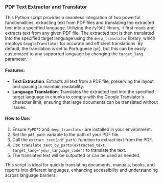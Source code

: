 ### PDF Text Extractor and Translator

This Python script provides a seamless integration of two powerful functionalities: extracting text from PDF files and translating the extracted text into a specified language. Utilizing the `PyPDF2` library, it first reads and extracts text from any given PDF file. The extracted text is then translated into the specified target language using the `deep_translator` library, which employs `GoogleTranslator` for accurate and efficient translations. By default, the translation is set to Portuguese (`pt`), but this can be easily customized to any supported language by changing the `target_lang` parameter.

#### Features:
- **Text Extraction**: Extracts all text from a PDF file, preserving the layout and spacing to maintain readability.
- **Language Translation**: Translates the extracted text into the specified target language in chunks to comply with the Google Translator's character limit, ensuring that large documents can be translated without issues.

#### How to Use:
1. Ensure `PyPDF2` and `deep_translator` are installed in your environment.
2. Set the `pdf_path` variable to the path of your PDF file.
3. Call the `extract_text(pdf_path)` function to extract text from the PDF.
4. Use `translate_text_by_parts(extracted_text, target_lang='your_language_code')` to translate the text.
5. The translated text will be outputted or can be used as needed.

This script is ideal for quickly translating documents, manuals, books, and reports into different languages, enhancing accessibility and understanding across language barriers.
